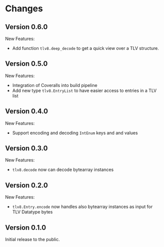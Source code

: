 
# Changes

## Version 0.6.0

New Features:

 - Add function `tlv8.deep_decode` to get a quick view over a TLV structure.

## Version 0.5.0

New Features:

 - Integration of Coveralls into build pipeline
 - Add new type `tlv8.EntryList` to have easier access to entries in a TLV list

## Version 0.4.0

New Features:

 - Support encoding and decoding `IntEnum` keys and and values

## Version 0.3.0

New Features:

 - `tlv8.decode` now can decode bytearray instances

## Version 0.2.0

New Features:

 - `tlv8.Entry.encode` now handles also bytearray instances as input for TLV Datatype bytes


## Version 0.1.0

Initial release to the public.


